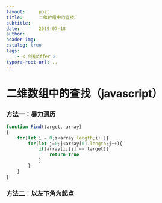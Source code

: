 ```yaml
---
layout:     post
title:      二维数组中的查找
subtitle:  
date:       2019-07-18
author:     
header-img: 
catalog: true
tags:
    - < 剑指offer >
typora-root-url: ..
---
```


# 二维数组中的查找（javascript）



### 方法一：暴力遍历

```javascript
function Find(target, array)
{
    for(let i = 0;i<array.length;i++){
        for(let j=0;j<array[0].length;j++){
            if(array[i][j] == target){
                return true
            }
        }
    }
}
```

### 方法二：以左下角为起点

